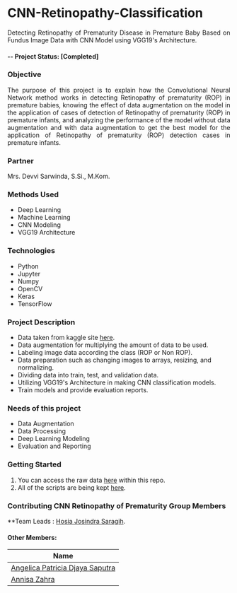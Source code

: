 # CNN-Retinopathy-Classification
<p align="justify">
 Detecting Retinopathy of Prematurity Disease in Premature Baby Based on Fundus Image Data with CNN Model using VGG19's Architecture.
</p>

#### -- Project Status: [Completed]

### Objective
<p align="justify">
The purpose of this project is to explain how the Convolutional Neural Network method works in detecting Retinopathy of prematurity (ROP) in premature babies, knowing the effect of data augmentation on the model in the application of cases of detection of Retinopathy of prematurity (ROP) in premature infants, and analyzing the performance of the model without data augmentation and with data augmentation to get the best model for the application of Retinopathy of prematurity (ROP) detection cases in premature infants. 
</p>

### Partner
Mrs. Devvi Sarwinda, S.Si., M.Kom.

### Methods Used
* Deep Learning
* Machine Learning
* CNN Modeling
* VGG19 Architecture

### Technologies
* Python
* Jupyter
* Numpy
* OpenCV
* Keras
* TensorFlow

### Project Description
* Data taken from kaggle site [here](https://www.kaggle.com/code/solennollivier/rop-2classclassification/data?select=NewROPDataset_Sample_justtotry).
* Data augmentation for multiplying the amount of data to be used.
* Labeling image data according the class (ROP or Non ROP).
* Data preparation such as changing images to arrays, resizing, and normalizing.
* Dividing data into train, test, and validation data.
* Utilizing VGG19's Architecture in making CNN classification models.
* Train models and provide evaluation reports.

### Needs of this project
- Data Augmentation
- Data Processing
- Deep Learning Modeling
- Evaluation and Reporting

### Getting Started
1. You can access the raw data [here](https://github.com/hosiajosindra/CNN-Retinopathy-Classification/tree/main/rawdata) within this repo.
2. All of the scripts are being kept [here](https://github.com/hosiajosindra/CNN-Retinopathy-Classification/blob/0f8df6b24d45c3bc72c46547ee4c5d48aa97ab0d/retino(augmented).ipynb).

### Contributing CNN Retinopathy of Prematurity Group Members

**Team Leads : [Hosia Josindra Saragih](https://github.com/hosiajosindra).

#### Other Members:

|Name     | 
|---------|
|[Angelica Patricia Djaya Saputra](https://github.com/angelpatriciads)|
|[Annisa Zahra](https://github.com/annisazahra03)|
